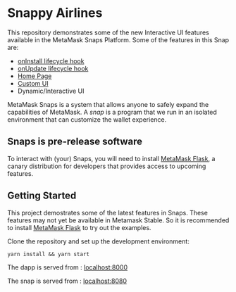 # Snappy Airlines

This repository demonstrates some of the new Interactive UI features available in the MetaMask Snaps Platform. 
Some of the features in this Snap are:
- [onInstall lifecycle hook](https://docs.metamask.io/snaps/reference/permissions/#endowmentlifecycle-hooks)
- [onUpdate lifecycle hook](https://docs.metamask.io/snaps/reference/permissions/#endowmentlifecycle-hooks)
- [Home Page](https://docs.metamask.io/snaps/reference/permissions/#endowmentpage-home)
- [Custom UI](https://docs.metamask.io/snaps/features/custom-ui/)
- Dynamic/Interactive UI

MetaMask Snaps is a system that allows anyone to safely expand the capabilities
of MetaMask. A _snap_ is a program that we run in an isolated environment that
can customize the wallet experience.

## Snaps is pre-release software

To interact with (your) Snaps, you will need to install [MetaMask Flask](https://metamask.io/flask/),
a canary distribution for developers that provides access to upcoming features.

## Getting Started
This project demostrates some of the latest features in Snaps. These features may not yet be available in Metamask Stable. So it is recommended to install [MetaMask Flask](https://docs.metamask.io/snaps/get-started/install-flask/) to try out the examples.

Clone the repository and set up the development environment:

```shell
yarn install && yarn start
```

The dapp is served from : [localhost:8000](http://localhost:8000/)

The snap is served from : [localhost:8080](http://localhost:8080/)